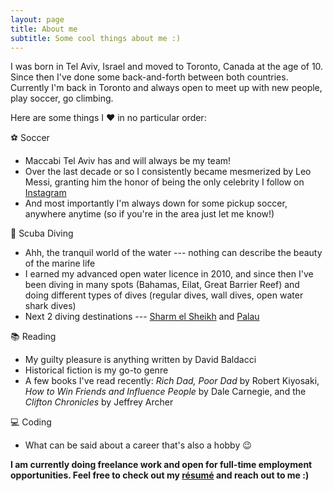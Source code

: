 ```yaml
---
layout: page
title: About me
subtitle: Some cool things about me :)
---
```


I was born in Tel Aviv, Israel and moved to Toronto, Canada at the age of 10. Since then I've done some back-and-forth between both countries. Currently I'm back in Toronto and always open to meet up with new people, play soccer, go climbing.


Here are some things I ♥ in no particular order:


⚽ Soccer
* Maccabi Tel Aviv has and will always be my team!
* Over the last decade or so I consistently became mesmerized by Leo Messi, granting him the honor of being the only celebrity I follow on [Instagram](https://www.instagram.com/benattali/)
* And most importantly I'm always down for some pickup soccer, anywhere anytime (so if you're in the area just let me know!)
  
  
🤿 Scuba Diving
* Ahh, the tranquil world of the water --- nothing can describe the beauty of the marine life
* I earned my advanced open water licence in 2010, and since then I've been diving in many spots (Bahamas, Eilat, Great Barrier Reef) and doing different types of dives (regular dives, wall dives, open water shark dives)
* Next 2 diving destinations --- <a href="https://www.google.com/maps/place/Sharm+El-Sheikh,+Qesm+Sharm+Ash+Sheikh,+South+Sinai+Governorate,+Egypt/@27.946844,34.2787126,12z/data=!3m1!4b1!4m5!3m4!1s0x14533bca3624d2e3:0xdd987e9c1945fd9c!8m2!3d27.9654198!4d34.3617769" target="_blank">Sharm el Sheikh</a> and <a href="https://www.google.com/maps/place/Palau/@5.4403639,130.7994425,7z/data=!3m1!4b1!4m5!3m4!1s0x328445b4a2af0399:0x12ed1edd39a1ebbb!8m2!3d7.51498!4d134.58252" target="_blank">Palau</a>  
  
  
📚 Reading
* My guilty pleasure is anything written by David Baldacci
* Historical fiction is my go-to genre
* A few books I've read recently: <em>Rich Dad, Poor Dad</em> by Robert Kiyosaki, <em>How to Win Friends and Influence People</em> by Dale Carnegie, and the <em>Clifton Chronicles</em> by Jeffrey Archer
  
  
💻 Coding
* What can be said about a career that's also a hobby 😉

**I am currently doing freelance work and open for full-time employment opportunities. Feel free to check out my [résumé](https://benattali.github.io/resume) and reach out to me :)**
